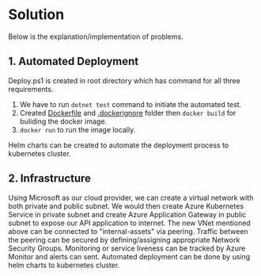 # Solution
Below is the explanation/implementation of problems.

## 1. Automated Deployment
Deploy.ps1 is created in root directory which has command for all three requirements. 
1. We have to run ```dotnet test``` command to initiate the automated test.
2. Created [Dockerfile](./super-service/src/Dockerfile) and [.dockerignore](./super-service/src/.dockerignore) folder then ```docker build``` for buliding the docker image.
3. ```docker run``` to run the image locally.

Helm charts can be created to automate the deployment process to kubernetes cluster.

## 2. Infrastructure
Using Microsoft as our cloud provider, we can create a virtual network with both private and public subnet. We would then create Azure Kubernetes Service in private subnet and create Azure Application Gateway in public subnet to expose our API application to internet. The new VNet mentioned above can be connected to "internal-assets" via peering. Traffic between the peering can be secured by defining/assigning appropriate Network Security Groups. Monitoring or service liveness can be tracked by Azure Monitor and alerts can sent. Automated deployment can be done by using helm charts to kubernetes cluster.